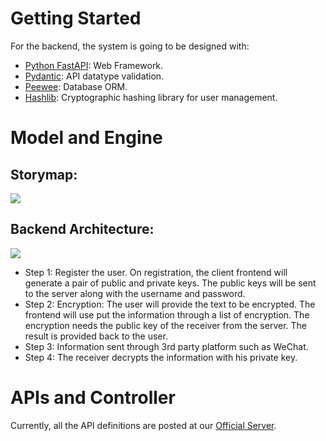 # Getting Started

For the backend, the system is going to be designed with:
- [Python FastAPI](https://fastapi.tiangolo.com/): Web Framework.
- [Pydantic](https://docs.pydantic.dev/latest/): API datatype validation.
- [Peewee](https://docs.peewee-orm.com/en/latest/): Database ORM.
- [Hashlib](https://docs.python.org/3/library/hashlib.html): Cryptographic hashing library for user management.

# Model and Engine

## Storymap:

![](https://cryptexstatics.patrickli.one/storymap.png)

## Backend Architecture:

![](https://cryptexstatics.patrickli.one/Backend.drawio.png)

- Step 1: Register the user. On registration, the client frontend will generate a pair of public and private keys. The public keys will be sent to the server along with the username and password.
- Step 2: Encryption: The user will provide the text to be encrypted. The frontend will use put the information through a list of encryption. The encryption needs the public key of the receiver from the server. The result is provided back to the user.
- Step 3: Information sent through 3rd party platform such as WeChat.
- Step 4: The receiver decrypts the information with his private key.

# APIs and Controller

Currently, all the API definitions are posted at our [Official Server](https://cryptex.software/api/docs).
